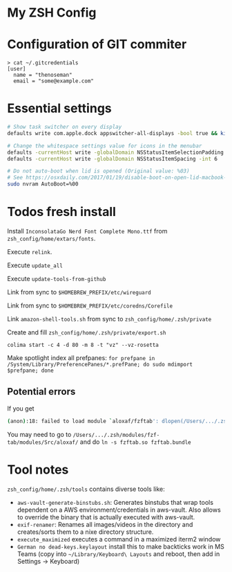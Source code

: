# My ZSH Config

# Configuration of GIT commiter
```
> cat ~/.gitcredentials
[user]
  name = "thenoseman"
  email = "some@example.com"
```



# Essential settings

```bash
# Show task switcher on every display
defaults write com.apple.dock appswitcher-all-displays -bool true && killall Dock

# Change the whitespace settings value for icons in the menubar
defaults -currentHost write -globalDomain NSStatusItemSelectionPadding -int 6
defaults -currentHost write -globalDomain NSStatusItemSpacing -int 6

# Do not auto-boot when lid is opened (Original value: %03)
# See https://osxdaily.com/2017/01/19/disable-boot-on-open-lid-macbook-pro/
sudo nvram AutoBoot=%00
```



# Todos fresh install
Install `InconsolataGo Nerd Font Complete Mono.ttf` from `zsh_config/home/extars/fonts`.

Execute `relink`.

Execute `update_all`

Execute `update-tools-from-github`

Link from sync to `$HOMEBREW_PREFIX/etc/wireguard`

Link from sync to `$HOMEBREW_PREFIX/etc/coredns/Corefile`

Link `amazon-shell-tools.sh` from sync to `zsh_config/home/.zsh/private`

Create and fill `zsh_config/home/.zsh/private/export.sh`

`colima start -c 4 -d 80 -m 8 -t "vz" --vz-rosetta`

Make spotlight index all prefpanes: `for prefpane in /System/Library/PreferencePanes/*.prefPane; do sudo mdimport $prefpane; done`

## Potential errors

If you get 

```bash
(anon):18: failed to load module `aloxaf/fzftab': dlopen(/Users/.../.zsh/modules/fzf-tab/modules/Src/aloxaf/fzftab.bundle, 0x0009):
```

You may need to go to `/Users/.../.zsh/modules/fzf-tab/modules/Src/aloxaf/` and do `ln -s fzftab.so fzftab.bundle`

# Tool notes

`zsh_config/home/.zsh/tools` contains diverse tools like:

- `aws-vault-generate-binstubs.sh`: Generates binstubs that wrap tools dependent on a AWS environment/credentials in aws-vault. Also allows to override the binary that is actually executed with aws-vault.
- `exif-renamer`: Renames all images/videos in the directory and creates/sorts them to a nixe directory structure.
- `execute_maximized` executes a command in a maximized iterm2 window
- `German no dead-keys.keylayout` install this to make backticks work in MS Teams (copy into `~/Library/Keyboard\ Layouts` and reboot, then add in Settings -> Keyboard) 
